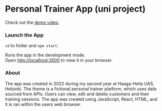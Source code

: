 # Personal Trainer App (uni project)

Check out the [demo video](https://www.youtube.com/watch?v=vITms1rchFk).

### Launch the App

`cd` to folder and `npm start`.

Runs the app in the development mode.\
Open [http://localhost:3000](http://localhost:3000) to view it in your browser.

### About

The app was created in 2022 during my second year at Haaga-Helia UAS, Helsinki. The theme is a fictional personal trainer platform, which uses data sourced from APIs. Users can view, edit and delete customers and their training sessions. The app was created using JavaScript, React, HTML, and it is ran within the users web browser.
